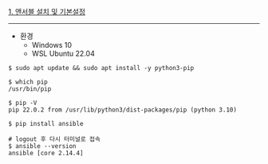 [1. 앤서블 설치 및 기본설정]()

----
- 환경
  - Windows 10
  - WSL Ubuntu 22.04

```shell
$ sudo apt update && sudo apt install -y python3-pip

$ which pip
/usr/bin/pip

$ pip -V
pip 22.0.2 from /usr/lib/python3/dist-packages/pip (python 3.10)

$ pip install ansible

# logout 후 다시 터미널로 접속
$ ansible --version
ansible [core 2.14.4]
```